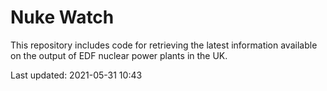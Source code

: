 # Nuke Watch

This repository includes code for retrieving the latest information available on the output of EDF nuclear power plants in the UK.

Last updated: 2021-05-31 10:43